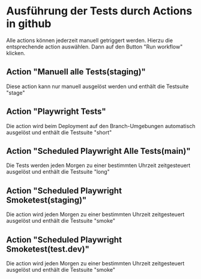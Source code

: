 # Ausführung der Tests durch Actions in github
Alle actions können jederzeit manuell getriggert werden. Hierzu die entsprechende action auswählen. Dann auf den Button "Run workflow" klicken.

## Action "Manuell alle Tests(staging)"
Diese action kann nur manuell ausgelöst werden und enthält die Testsuite "stage"

## Action "Playwright Tests"
Die action wird beim Deployment auf den Branch-Umgebungen automatisch ausgelöst und enthält die Testsuite "short"

## Action "Scheduled Playwright Alle Tests(main)"
Die Tests werden jeden Morgen zu einer bestimmten Uhrzeit zeitgesteuert ausgelöst und enthält die Testsuite "long"

## Action "Scheduled Playwright Smoketest(staging)"
Die action wird jeden Morgen zu einer bestimmten Uhrzeit zeitgesteuert ausgelöst und enthält die Testsuite "smoke"

## Action "Scheduled Playwright Smoketest(test.dev)"
Die action wird jeden Morgen zu einer bestimmten Uhrzeit zeitgesteuert ausgelöst und enthält die Testsuite "smoke"